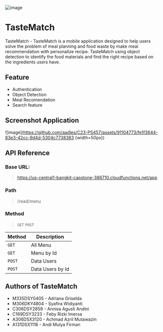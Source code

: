 ![image](https://github.com/aadles/C23-PS457/assets/91104773/7a7cae91-0b26-42e1-9a11-527d77f608f0)
 
# TasteMatch
TasteMatch - TasteMatch is a mobile application designed to help users solve the problem of meal planning and food waste by make meal recommendation with personalize recipe. TasteMatch using object detection to identify the food materials and find the right recipe based on the ingredients users have.

## Feature
- Authentication
- Object Detection
- Meal Recomendation
- Search feature

## Screenshot Application
![image](https://github.com/aadles/C23-PS457/assets/91104773/fe1f3644-83e3-42cc-9d4d-5304c7738383 {width=50px})



## API Reference
### Base URL:
> https://us-central1-bangkit-capstone-386710.cloudfunctions.net/app

### Path
> /read/menu

### Method
> `GET` `POST`

| Method | Description |
|------|------|
| `GET` |   All Menu  |
| `GET` |   Menu by Id   |
| `POST` |   Data Users   |
| `POST` |   Data Users by Id   |

## Authors of TasteMatch
- M335DSY0405 - Adriana Griselda
- M306DKY4804 - Syafira Widiyanti
- C306DSY2859 - Annisa Agusti Andini
- C169DSY3233 - Feby Rizki Imersa
- A306DSX3120 - Achmad Azril Mutawazin
- A131DSX1118 - Andi Mulya Firman
